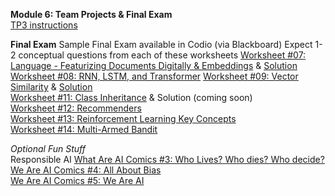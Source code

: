 **Module 6: Team Projects & Final Exam**  
[TP3 instructions](https://github.com/tingtingchung/AI.Mason/issues/2)  

**Final Exam**
Sample Final Exam available in Codio (via Blackboard)
Expect 1-2 conceptual questions from each of these worksheets
[Worksheet #07: Language - Featurizing Documents Digitally & Embeddings](https://docs.google.com/document/d/1V8E4GbSREKjZ0sLr1rhJjqCmWikHbAJRu5GZ2ziAwFw/edit?tab=t.0) & [Solution](https://docs.google.com/document/d/1OCrbBKYL5aGcPTz-qS-KgJeLU4fznyWvFbv4htu9VIQ/edit?usp=sharing) 
[Worksheet #08: RNN, LSTM, and Transformer](https://docs.google.com/document/d/1kLu77psZgtfq12HvnbVzmRUK7kvvCQUmpGLlh2zQxS4/edit?usp=sharing) 
[Worksheet #09: Vector Similarity](https://docs.google.com/document/d/1RoCutVies1UWwR0tJzIFc5UJvcDNoiH1azFTnN1s7dY/edit?tab=t.0) & [Solution](https://docs.google.com/document/d/1QEc-OkPQhi2UNqOX8XFgrKdpINJWjxgNeloKCHFlkFo/edit?usp=sharing)    
[Worksheet #11: Class Inheritance](https://docs.google.com/document/d/1qq1vcEIspxCNpLhwbAU8mRb44_Kl7aELxRJ4jKLEUhw/edit?usp=sharing) & Solution (coming soon)  
[Worksheet #12: Recommenders](https://docs.google.com/document/d/1xO20Dvj8Y_YosofXESfad7Q9O1s6UO3ANE7jy84cQmY/edit?usp=sharing)  
[Worksheet #13: Reinforcement Learning Key Concepts](https://docs.google.com/document/d/15oVRmVOf3ycfpfEmL7dIeu5vdWogCwN7m6EaNsfeAaE/edit?usp=sharing)  
[Worksheet #14: Multi-Armed Bandit](https://docs.google.com/document/d/17fuAJIVoIqPUqO_QIIz5dIlnIZUAOnZI3w_dlFtF3dM/edit?tab=t.0) 

*Optional Fun Stuff*  
Responsible AI 
[What Are AI Comics #3: Who Lives? Who dies? Who decide?](https://dataresponsibly.github.io/we-are-ai/comics/vol3_en.pdf)  
[We Are AI Comics #4: All About Bias](https://dataresponsibly.github.io/we-are-ai/comics/vol4_en.pdf)  
[We Are AI Comics #5: We Are AI](https://dataresponsibly.github.io/we-are-ai/comics/vol5_en.pdf)  


